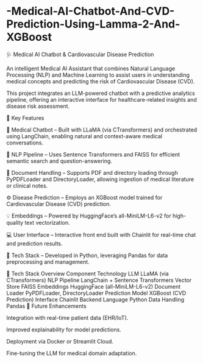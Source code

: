 # -Medical-AI-Chatbot-And-CVD-Prediction-Using-Lamma-2-And-XGBoost
🩺 Medical AI Chatbot & Cardiovascular Disease Prediction

An intelligent Medical AI Assistant that combines Natural Language Processing (NLP) and Machine Learning to assist users in understanding medical concepts and predicting the risk of Cardiovascular Disease (CVD).

This project integrates an LLM-powered chatbot with a predictive analytics pipeline, offering an interactive interface for healthcare-related insights and disease risk assessment.

🚀 Key Features

🧠 Medical Chatbot – Built with LLaMA (via CTransformers) and orchestrated using LangChain, enabling natural and context-aware medical conversations.

💬 NLP Pipeline – Uses Sentence Transformers and FAISS for efficient semantic search and question-answering.

📄 Document Handling – Supports PDF and directory loading through PyPDFLoader and DirectoryLoader, allowing ingestion of medical literature or clinical notes.

⚙️ Disease Prediction – Employs an XGBoost model trained for Cardiovascular Disease (CVD) prediction.

💡 Embeddings – Powered by HuggingFace’s all-MiniLM-L6-v2 for high-quality text vectorization.

💻 User Interface – Interactive front end built with Chainlit for real-time chat and prediction results.

🐍 Tech Stack – Developed in Python, leveraging Pandas for data preprocessing and management.

🧩 Tech Stack Overview
Component	Technology
LLM	LLaMA (via CTransformers)
NLP Pipeline	LangChain + Sentence Transformers
Vector Store	FAISS
Embeddings	HuggingFace (all-MiniLM-L6-v2)
Document Loader	PyPDFLoader, DirectoryLoader
Prediction Model	XGBoost (CVD Prediction)
Interface	Chainlit
Backend Language	Python
Data Handling	Pandas
🏁 Future Enhancements

Integration with real-time patient data (EHR/IoT).

Improved explainability for model predictions.

Deployment via Docker or Streamlit Cloud.

Fine-tuning the LLM for medical domain adaptation.
